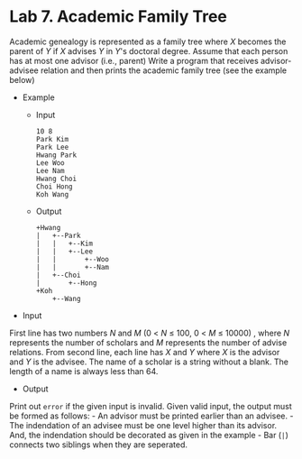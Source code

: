 # Lab 7. Academic Family Tree #

Academic genealogy is represented as a family tree where *X* becomes the parent of *Y* if *X* advises *Y* in *Y*'s doctoral degree.
Assume that each person has at most one advisor (i.e., parent)
Write a program that receives advisor-advisee relation and then prints the academic family tree (see the example below)

* Example
	- Input
		```
		10 8
		Park Kim
		Park Lee
		Hwang Park
		Lee Woo
		Lee Nam
		Hwang Choi
		Choi Hong
		Koh Wang
		```
	- Output
		```
		+Hwang
		|   +--Park
   	 	|   |   +--Kim
   		|   |   +--Lee
		|   |       +--Woo
		|   |       +--Nam
		|   +--Choi
   		|       +--Hong
		+Koh
		    +--Wang
		```

* Input

First line has two numbers *N* and *M* (0 < *N* ≤ 100,  0 < *M* ≤ 10000) , where *N* represents the number of scholars and *M* represents the number of advise relations.
From second line, each line has *X* and *Y* where *X* is the advisor and *Y* is the advisee. The name of a scholar is a string without a blank. The length of a name is always less than 64.

* Output

Print out ``error`` if the given input is invalid. Given valid input, the output must be formed as follows:
    - An advisor must be printed earlier than an advisee. 
    - The indendation of an advisee must be one level higher than its advisor. And, the indendation should be decorated as given in the example
    - Bar (``|``) connects two siblings when they are seperated.
